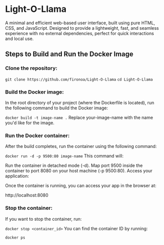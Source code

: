# Light-O-Llama
A minimal and efficient web-based user interface, built using pure HTML, CSS, and JavaScript. Designed to provide a lightweight, fast, and seamless experience with no external dependencies, perfect for quick interactions and local use.


## Steps to Build and Run the Docker Image
### Clone the repository:

```git clone https://github.com/fironoa/Light-O-Llama```
```cd Light-O-Llama```

### Build the Docker image:

In the root directory of your project (where the Dockerfile is located), run the following command to build the Docker image:

```docker build -t image-name .```
Replace your-image-name with the name you'd like for the image.

### Run the Docker container:

After the build completes, run the container using the following command:

```docker run -d -p 9500:80 image-name```
This command will:

Run the container in detached mode (-d).
Map port 9500 inside the container to port 8080 on your host machine (-p 9500:80).
Access your application:

Once the container is running, you can access your app in the browser at:

http://localhost:8080

### Stop the container:

If you want to stop the container, run:

```docker stop <container_id>```
You can find the container ID by running:

```docker ps```
